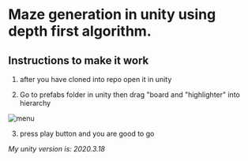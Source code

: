 # Maze generation in unity using depth first algorithm.

## Instructions to make it work
1. after you have cloned into repo open it in unity


2. Go to prefabs folder in unity then drag "board and "highlighter" into hierarchy 



![menu](https://user-images.githubusercontent.com/67780454/143435660-8e7957fd-6d9c-4f2d-8962-277aefefb3d8.png)


3. press play button and you are good to go

_My unity version is: 2020.3.18_
